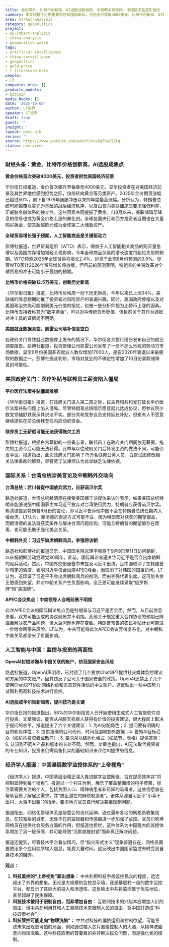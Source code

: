 ```yaml
---
title: 金价飙升，比特币创新高，AI选股成新趋势，中俄朝关系微妙，中国数字监控引担忧
summary: 本文梳理了近期重要财经及国际新闻，包括金价突破4000美元、比特币创新高、AI辅助选股的兴起、中韩朝关系的新动向，以及中国基层数字监控体系的深入报道。同时，也探讨了美国政府关门对经济数据发布的影响，并分析了台湾总统的涉美言论。
area: market-analysis
category: geopolitics
project:
- ai-impact-analysis
- china-analysis
- geopolitics-watch
tags:
- artificial-intelligence
- china-surveillance
- geopolitics
- gold-price
- t-literature-note
people:
- lt
companies_orgs: []
products_models:
- bitcoin
media_books: []
date: '2025-10-08'
author: LT視界
speaker: LT視界
draft: true
guest: ''
insight: ''
layout: post.njk
series: ''
source: https://www.youtube.com/watch?v=vBqT9a2IZtg
status: evergreen
---
```

### 财经头条：黄金、比特币价格创新高，AI选股成焦点

**黄金价格首次突破4000美元，投资者担忧美国经济前景**

华尔街日报报道，金价首次飙升至每盎司4000美元，显示投资者在对美国经济前景及其世界地位感到担忧之际，纷纷转向黄金等另类资产。2025年金价期货涨幅已超过50%，创下自1979年通胀冲击以来的年度最高涨幅。分析认为，特朗普总统可能颠覆以美元为基础的战后经济秩序，以及白宫向美联储施压要求降低利率，正威胁金融体系的独立性，这些因素共同提振了黄金。自8月以来，美联储暗示降息的信号也成为黄金价格上涨的催化剂。全球各国央行和西方投资者近期也在大量购买黄金，使其超越欧元成为全球第二大储备资产。

**全球贸易增长强于预期，人工智能商品是关键驱动力**

彭博社报道，世界贸易组织（WTO）表示，得益于人工智能相关商品的购买量急增以及美国库存增加减轻关税影响，今年全球商品贸易的增长速度将超过先前的预期。WTO预测2025年全球贸易将增长2.4%，远高于此前8月份预测的0.9%。尽管WTO预计2026年贸易增长将放缓，但目前的预测表明，特朗普的关税改革对全球贸易的冲击可能小于最初的预期。

**比特币价格突破12.5万美元，创新历史新高**

《华尔街日报》报道，比特币价格周一创下历史新高，今年以来已上涨34%。美联储的降息预期助推了投资者对风险资产的普遍兴趣，同时，美国政府停摆以及对美国政治失能可能削弱美元价值的担忧，也被一些分析师视为比特币上涨的因素。比特币支持者称其为“数字黄金”，可以对冲传统货币贬值，但目前关于其作为通胀对冲工具的证据尚不明确。

**美国就业数据真空，凯雷公司填补信息空白**

在政府关门导致就业数据停止发布的情况下，华尔街各大投行纷纷发布自己的就业调查报告。彭博社报道，投资管理公司凯雷公司发布了一份不那么乐观的劳动力市场数据，显示9月份美国非农就业人数仅增加17000人，是自2020年衰退以来最疲软的数据之一。彭博社据此判断，市场对就业的不确定性增加了10月份美联储降息的可能性。

### 美国政府关门：医疗补贴与联邦员工薪资陷入僵局

**平价医疗法案补贴僵局难解**

《华尔街日报》报道，在政府关门进入第二周之际，民主党和共和党在延长平价医疗法案补贴问题上陷入僵局。尽管特朗普总统暗示愿意就此达成协议，但参议院少数党领袖舒默表示其说法不实。部分共和党参议员支持延长补贴，但也有人不愿意继续提供在前总统拜登任内启动的资金。

**联邦员工无薪假可能无法获得拖欠工资**

彭博社报道，根据白宫草拟的一份备忘录，联邦员工在政府关门期间放无薪假，拖欠的工资今后可能无法获得。此举与以往政府关门后补发工资的做法不同，可能引发争议。报道指出，此次政府关门影响了75万名联邦公务人员，白宫试图修改相关法律条款的解释，尽管劳工法律师认为此举缺乏法律依据。

### 国际关系：台湾总统涉美言论及中朝韩外交动向

**台湾总统：若川普促中国放弃武力，应获诺贝尔奖**

路透社报道，台湾总统赖清德在接受美国保守派媒体采访时表示，如果美国总统特朗普能够说服中国国家主席习近平放弃对台湾使用武力，特朗普应获得诺贝尔奖。赖清德提到特朗普8月份的言论，即习近平告诉他中国不会在特朗普总统任期内入侵台湾。LT认为，赖清德的表述方式可能不妥，因为特朗普对获奖的期望很高，而赖清德的说法将获奖条件与解决台湾问题挂钩，可能与特朗普的期望值存在距离，也可能无助于强化美台关系。

**中朝韩外交：习近平缺席朝鲜阅兵，李强将访朝**

路透社和彭博社的报道显示，中国国务院总理李强将于9月9日至11日访问朝鲜，以庆祝朝鲜劳动党建党80周年。此前，国际舆论普遍关注习近平是否会出席朝鲜的阅兵活动。然而，中国外交部通告中未提及习近平出访，且中国取消了在韩国首尔预定的酒店，表明习近平仅会出席APEC峰会，而取消了对韩国的国事访问。LT认为，这印证了习近平不会出席朝鲜阅兵的推测，而由李强代表出席。这可能令金正恩感到失望，并对中朝关系产生负面影响，金正恩可能继续采取“俄罗斯牌”和“美国牌”。

**APEC会议焦点：中美领导人会晤前景不明朗**

此次APEC会议的国际舆论焦点仍是特朗普与习近平是否会面。然而，从目前信息来看，双方可能达成的协议前景并不明朗。此前关于敲定重大合作协议的预期已降温至解决农产品问题，但大豆问题也存在变数。特朗普预告的农民补贴计划可能进一步给会晤带来风险。LT认为，中共可能将此次APEC会议弄得复杂化，对中朝和中美关系都带来了负面影响。

### 人工智能与中国：监控与投资的两面性

**OpenAI封锁涉嫌与中国关联的账户，防范国家安全风险**

路透社报道，OpenAI声明称，已封锁了几个要求ChatGPT提供社交媒体监控建议和方案的中文账户，因其违反了公司关于国家安全的政策。OpenAI还禁止了几个使用ChatGPT协助网络钓鱼和恶意软件活动的中文账户。这反映出一些中国势力试图利用高科技技术进行监控。

**AI选股成华尔街新趋势，提问技巧是关键**

华尔街日报的报道指出，58%的华尔街投资人已开始使用生成式人工智能软件进行投资。文章强调，能否从AI聊天机器人获得有价值的投资建议，很大程度上取决于提问的水平。报道提出了六个关键建议：1. 为AI分配角色；2. 提问要有明确的目的和具体性；3. 提供准确的公司代码、时间范围和额外数据；4. 告知AI目标受众（如机构投资者或散户）；5. 要求AI以结构化格式（如章节、表格）提供答案；6. 认识到不同AI产品和版本的长处不同。然而，文章也指出，AI无法取代投资者的专业知识，投资者仍需具备扎实的基础知识来评估AI提供的信息。

### 经济学人报道：中国基层数字监控体系的“上帝视角”

《经济学人》报道，中国基层治理正深入推进数字监控网络，旨在提高效率并“将控制延伸到每个街角”。报道以一个村庄为例，展示了覆盖整面墙的电子荧幕，标注着需要关注的个人，包括贫困人口、精神病患者和已知的吸毒者。这些信息旨在帮助官员了解居民需求，并“防止潜在的麻烦制造者”。该体系源自习近平“小事不出村，大事不出镇”的指示，要求地方官员自行解决甚至压制问题。

报道指出，网格化管理体系是居委会的现代延伸，通过遍布各地的网格员收集信息。在较富裕的城市，无处不在的监视器和传感器进一步加强了监控。官员们吹捧网格员在提供社会服务方面的作用，但报道也担忧，这种体系为中国强大的监控体系增加了另一层保障，并可能导致“沉默或被封锁”而非真正解决问题。

报道还提到，尽管技术平台看似精巧，但“指尖形式主义”现象普遍存在，网格员需要使用多个应用程序输入信息，耗费大量时间。这反映出中国国家监控有时受到自身技术的阻碍。

**观点：**

1.  **科技监控的“上帝视角”超出想象：** 中共利用科技手段监控民众的程度，远远超出了外界的想象。无论是大规模的监控显示墙，还是基层村一级的数字监控平台，都显示了其巨大的投入和渗透性。这反映出中共将监控置于优先地位，甚至超越了民生保障。
2.  **科技技术被用于限制自由，而非增加自由：** 互联网技术的兴起本应增加人们的自由，但中共却利用其和人工智能技术来限制人民的自由，将中国打造成“科技奴隶社会”。
3.  **科技管控可能走向“物理洗脑”：** 中共对科技的偏执运用和控制欲望，可能导致未来出现更可怕的局面，例如通过植入芯片直接控制人的大脑，从精神洗脑走向物理洗脑。这种科技应用的首要目的并非解决民众问题，而是强化党的控制。